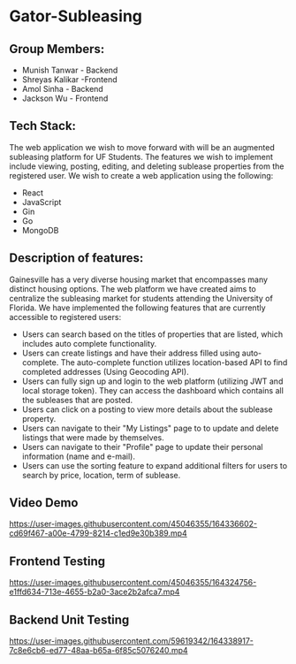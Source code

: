 # Gator-Subleasing

## Group Members:

- Munish Tanwar - Backend
- Shreyas Kalikar -Frontend
- Amol Sinha - Backend
- Jackson Wu - Frontend

## Tech Stack:

The web application we wish to move forward with will be an augmented subleasing platform for UF Students. The features we wish to implement include viewing, posting, editing, and deleting sublease properties from the registered user. We wish to create a web application using the following:

- React
- JavaScript
- Gin
- Go
- MongoDB

## Description of features:
Gainesville has a very diverse housing market that encompasses many distinct housing options. The web platform we have created aims to centralize the subleasing market for students attending the University of Florida. We have implemented the following features that are currently accessible to registered users:

- Users can search based on the titles of properties that are listed, which includes auto complete functionality. 
- Users can create listings and have their address filled using auto-complete. The auto-complete function utilizes location-based API to find completed addresses (Using Geocoding API).
- Users can fully sign up and login to the web platform (utilizing JWT and local storage token). They can access the dashboard which contains all the subleases that are posted.
- Users can click on a posting to view more details about the sublease property.
- Users can navigate to their "My Listings" page to to update and delete listings that were made by themselves.
- Users can navigate to their "Profile" page to update their personal information (name and e-mail).
- Users can use the sorting feature to expand additional filters for users to search by price, location, term of sublease.

## Video Demo

https://user-images.githubusercontent.com/45046355/164336602-cd69f467-a00e-4799-8214-c1ed9e30b389.mp4

## Frontend Testing
https://user-images.githubusercontent.com/45046355/164324756-e1ffd634-713e-4655-b2a0-3ace2b2afca7.mp4

## Backend Unit Testing
https://user-images.githubusercontent.com/59619342/164338917-7c8e6cb6-ed77-48aa-b65a-6f85c5076240.mp4
